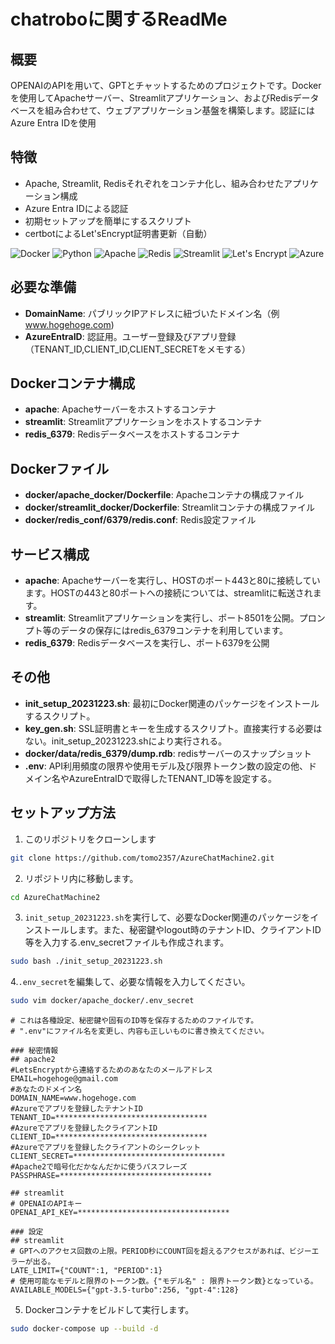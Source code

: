 # chatroboに関するReadMe

## 概要
OPENAIのAPIを用いて、GPTとチャットするためのプロジェクトです。Dockerを使用してApacheサーバー、Streamlitアプリケーション、およびRedisデータベースを組み合わせて、ウェブアプリケーション基盤を構築します。認証にはAzure Entra IDを使用

## 特徴
- Apache, Streamlit, Redisそれぞれをコンテナ化し、組み合わせたアプリケーション構成
- Azure Entra IDによる認証
- 初期セットアップを簡単にするスクリプト
- certbotによるLet'sEncrypt証明書更新（自動）

![Docker](https://img.shields.io/badge/Docker-2496ED?logo=docker&logoColor=white)
![Python](https://img.shields.io/badge/Python-3776AB?logo=python&logoColor=white)
![Apache](https://img.shields.io/badge/Apache-D22128?logo=apache&logoColor=white)
![Redis](https://img.shields.io/badge/Redis-DC382D?logo=redis&logoColor=white)
![Streamlit](https://img.shields.io/badge/Streamlit-FF4B4B?logo=streamlit&logoColor=white)
![Let's Encrypt](https://img.shields.io/badge/Let's%20Encrypt-003A70?logo=letsencrypt&logoColor=white)
![Azure](https://img.shields.io/badge/Azure-007FFF?logo=microsoftazure&logoColor=white)

## 必要な準備
 - **DomainName**: パブリックIPアドレスに紐づいたドメイン名（例 www.hogehoge.com)
 - **AzureEntraID**: 認証用。ユーザー登録及びアプリ登録（TENANT_ID,CLIENT_ID,CLIENT_SECRETをメモする）

## Dockerコンテナ構成
- **apache**: Apacheサーバーをホストするコンテナ
- **streamlit**: Streamlitアプリケーションをホストするコンテナ
- **redis_6379**: Redisデータベースをホストするコンテナ

## Dockerファイル
- **docker/apache_docker/Dockerfile**: Apacheコンテナの構成ファイル
- **docker/streamlit_docker/Dockerfile**: Streamlitコンテナの構成ファイル
- **docker/redis_conf/6379/redis.conf**: Redis設定ファイル

## サービス構成
- **apache**: Apacheサーバーを実行し、HOSTのポート443と80に接続しています。HOSTの443と80ポートへの接続については、streamlitに転送されます。
- **streamlit**: Streamlitアプリケーションを実行し、ポート8501を公開。プロンプト等のデータの保存にはredis_6379コンテナを利用しています。
- **redis_6379**: Redisデータベースを実行し、ポート6379を公開

## その他
- **init_setup_20231223.sh**: 最初にDocker関連のパッケージをインストールするスクリプト。
- **key_gen.sh**: SSL証明書とキーを生成するスクリプト。直接実行する必要はない。init_setup_20231223.shにより実行される。
- **docker/data/redis_6379/dump.rdb**: redisサーバーのスナップショット
- **.env**: API利用頻度の限界や使用モデル及び限界トークン数の設定の他、ドメイン名やAzureEntraIDで取得したTENANT_ID等を設定する。

## セットアップ方法
1. このリポジトリをクローンします
```bash
git clone https://github.com/tomo2357/AzureChatMachine2.git
```

2. リポジトリ内に移動します。
```bash
cd AzureChatMachine2
```

3. `init_setup_20231223.sh`を実行して、必要なDocker関連のパッケージをインストールします。また、秘密鍵やlogout時のテナントID、クライアントID等を入力する.env_secretファイルも作成されます。
```bash
sudo bash ./init_setup_20231223.sh
```

4.`.env_secret`を編集して、必要な情報を入力してください。
```bash
sudo vim docker/apache_docker/.env_secret
```

```.env_secretの中身
# これは各種設定、秘密鍵や固有のID等を保存するためのファイルです。
# ".env"にファイル名を変更し、内容も正しいものに書き換えてください。

### 秘密情報
## apache2
#LetsEncryptから連絡するためのあなたのメールアドレス
EMAIL=hogehoge@gmail.com
#あなたのドメイン名
DOMAIN_NAME=www.hogehoge.com
#Azureでアプリを登録したテナントID
TENANT_ID=**********************************
#Azureでアプリを登録したクライアントID
CLIENT_ID=**********************************
#Azureでアプリを登録したクライアントのシークレット
CLIENT_SECRET=**********************************
#Apache2で暗号化だかなんだかに使うパスフレーズ
PASSPHRASE=**********************************

## streamlit
# OPENAIのAPIキー
OPENAI_API_KEY=**********************************

### 設定
## streamlit
# GPTへのアクセス回数の上限。PERIOD秒にCOUNT回を超えるアクセスがあれば、ビジーエラーが出る。
LATE_LIMIT={"COUNT":1, "PERIOD":1}
# 使用可能なモデルと限界のトークン数。{"モデル名" : 限界トークン数}となっている。
AVAILABLE_MODELS={"gpt-3.5-turbo":256, "gpt-4":128}
```

5. Dockerコンテナをビルドして実行します。
```bash
sudo docker-compose up --build -d
``` 
